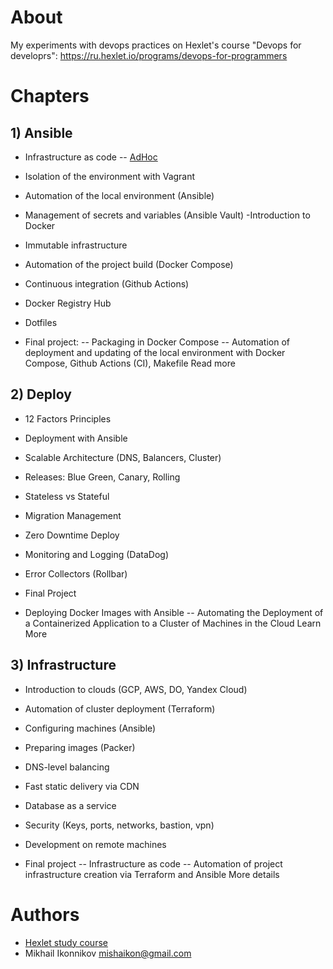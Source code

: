 # About
My experiments with devops practices on Hexlet's course "Devops for developrs":
https://ru.hexlet.io/programs/devops-for-programmers 

# Chapters

## 1) Ansible
- Infrastructure as code
-- [AdHoc](https://wiki.yandex.ru/wiki/izuchaemyekursy/hexlet-devops/urok-2--ad-hoc-v-ansible/)
- Isolation of the environment with Vagrant
- Automation of the local environment (Ansible)
- Management of secrets and variables (Ansible Vault)
-Introduction to Docker
- Immutable infrastructure
- Automation of the project build (Docker Compose)
- Continuous integration (Github Actions)
- Docker Registry Hub
- Dotfiles

- Final project: 
-- Packaging in Docker Compose
-- Automation of deployment and updating of the local environment with Docker Compose, Github Actions (CI), Makefile Read more

## 2) Deploy
- 12 Factors Principles
- Deployment with Ansible
- Scalable Architecture (DNS, Balancers, Cluster)
- Releases: Blue Green, Canary, Rolling
- Stateless vs Stateful
- Migration Management
- Zero Downtime Deploy
- Monitoring and Logging (DataDog)
- Error Collectors (Rollbar)

- Final Project
- Deploying Docker Images with Ansible
-- Automating the Deployment of a Containerized Application to a Cluster of Machines in the Cloud Learn More

## 3) Infrastructure
- Introduction to clouds (GCP, AWS, DO, Yandex Cloud)
- Automation of cluster deployment (Terraform)
- Configuring machines (Ansible)
- Preparing images (Packer)
- DNS-level balancing
- Fast static delivery via CDN
- Database as a service
- Security (Keys, ports, networks, bastion, vpn)
- Development on remote machines

- Final project
-- Infrastructure as code
-- Automation of project infrastructure creation via Terraform and Ansible More details

# Authors
- [Hexlet study course](https://ru.hexlet.io/programs/devops-for-programmers)
- Mikhail Ikonnikov <mishaikon@gmail.com>
